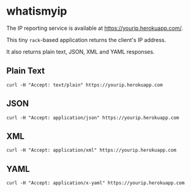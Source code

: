 # whatismyip

The IP reporting service is available at https://yourip.herokuapp.com/.

This tiny `rack`-based application returns the client's IP address.

It also returns plain text, JSON, XML and YAML responses.

## Plain Text

`curl -H "Accept: text/plain" https://yourip.herokuapp.com`

## JSON

`curl -H "Accept: application/json" https://yourip.herokuapp.com`

## XML

`curl -H "Accept: application/xml" https://yourip.herokuapp.com`

## YAML

`curl -H "Accept: application/x-yaml" https://yourip.herokuapp.com`
